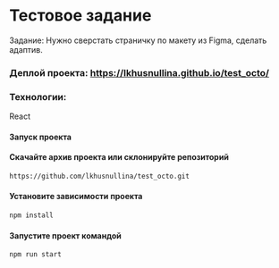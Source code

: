 # Тестовое задание 

Задание: Нужно сверстать страничку по макету из Figma, сделать адаптив.

### Деплой проекта: https://lkhusnullina.github.io/test_octo/

### Технологии: 
React 

#### Запуск проекта

#### Скачайте архив проекта или склонируйте репозиторий

```sh
https://github.com/lkhusnullina/test_octo.git
```

#### Установите зависимости проекта

```sh
npm install
```
#### Запустите проект командой

```sh
npm run start
```
